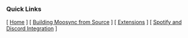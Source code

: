 ### Quick Links

[ [Home](https://github.com/jay-io/Moosync/wiki##welcome-to-the-moosync-wiki) ] [ [Building Moosync from Source](https://github.com/jay-io/Moosync/wiki/Building-from-Source) ] [ [Extensions](https://github.com/jay-io/Moosync/wiki/Extensions) ] [ [Spotify and Discord Integration](https://github.com/jay-io/Moosync/wiki/Spotify-and-Discord-Integration) ]
